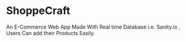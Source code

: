 # ShoppeCraft
An E-Commerce Web App Made With Real time Database i.e. Sanity.io , Users Can add their Products Easily.
